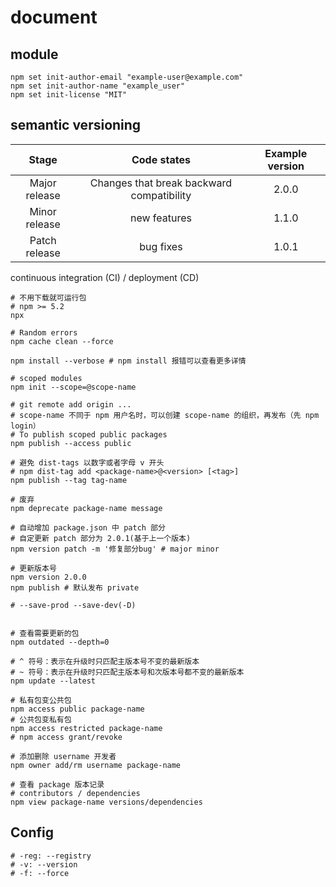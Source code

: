 # document

## module

```shell
npm set init-author-email "example-user@example.com"
npm set init-author-name "example_user"
npm set init-license "MIT"
```

## semantic versioning

|Stage|Code states|Example version|
|:----:|:----:|:----:|
|Major release|Changes that break backward compatibility|2.0.0|
|Minor release|new features|1.1.0|
|Patch release|bug fixes|1.0.1|

continuous integration (CI) / deployment (CD)

```shell
# 不用下载就可运行包
# npm >= 5.2
npx 

# Random errors
npm cache clean --force

npm install --verbose # npm install 报错可以查看更多详情

# scoped modules
npm init --scope=@scope-name

# git remote add origin ...
# scope-name 不同于 npm 用户名时，可以创建 scope-name 的组织，再发布（先 npm login）
# To publish scoped public packages
npm publish --access public

# 避免 dist-tags 以数字或者字母 v 开头
# npm dist-tag add <package-name>@<version> [<tag>]
npm publish --tag tag-name

# 废弃
npm deprecate package-name message

# 自动增加 package.json 中 patch 部分
# 自定更新 patch 部分为 2.0.1(基于上一个版本)
npm version patch -m '修复部分bug' # major minor

# 更新版本号
npm version 2.0.0
npm publish # 默认发布 private

# --save-prod --save-dev(-D)


# 查看需要更新的包
npm outdated --depth=0

# ^ 符号：表示在升级时只匹配主版本号不变的最新版本
# ~ 符号：表示在升级时只匹配主版本号和次版本号都不变的最新版本
npm update --latest

# 私有包变公共包
npm access public package-name
# 公共包变私有包
npm access restricted package-name
# npm access grant/revoke

# 添加删除 username 开发者
npm owner add/rm username package-name

# 查看 package 版本记录
# contributors / dependencies
npm view package-name versions/dependencies
```

## Config

```shell
# -reg: --registry
# -v: --version
# -f: --force
```
